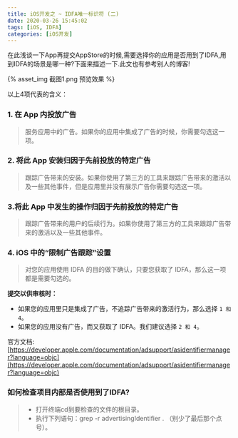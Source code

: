 ```yaml
---
title: iOS开发之 ~ IDFA唯一标识符 (二)
date: 2020-03-26 15:45:02
tags: [iOS, IDFA]
categories: [iOS开发]
---
```


在此浅谈一下App再提交AppStore的时候,需要选择你的应用是否用到了IDFA,用到IDFA的场景是哪一种?下面来描述一下.此文也有参考别人的博客!

{% asset_img 截图1.png 预览效果 %}

以上4项代表的含义：



### 1. 在 App 内投放广告

>服务应用中的广告。如果你的应用中集成了广告的时候，你需要勾选这一项。

### 2. 将此 App 安装归因于先前投放的特定广告

>跟踪广告带来的安装。如果你使用了第三方的工具来跟踪广告带来的激活以及一些其他事件，但是应用里并没有展示广告你需要勾选这一项。

### 3.将此 App 中发生的操作归因于先前投放的特定广告

>跟踪广告带来的用户的后续行为。如果你使用了第三方的工具来跟踪广告带来的激活以及一些其他事件。

### 4. iOS 中的“限制广告跟踪”设置

>对您的应用使用 IDFA 的目的做下确认，只要您获取了 IDFA，那么这一项都是需要勾选的。

**提交以供审核时：**

- 如果您的应用里只是集成了广告，不追踪广告带来的激活行为，那么选择 `1 和 4`。
- 如果您的应用没有广告，而又获取了 IDFA。我们建议选择 `2 和 4`。

官方文档:
[https://developer.apple.com/documentation/adsupport/asidentifiermanager?language=objc](https://developer.apple.com/documentation/adsupport/asidentifiermanager?language=objc)

### 如何检查项目内部是否使用到了IDFA?

>- 打开终端cd到要检查的文件的根目录。
>- 执行下列语句：grep -r advertisingIdentifier .   （别少了最后那个点号）。